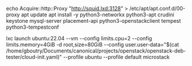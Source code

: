 
echo Acquire::http::Proxy "http://squid.lxd:3128" > /etc/apt/apt.conf.d/00-proxy
apt update
apt install -y python3-networkx python3-apt crudini keystone mysql-server placement-api python3-openstackclient tempest python3-tempestconf

lxc launch ubuntu:22.04 --vm --config limits.cpu=2 --config limits.memory=4GiB -d root,size=80GiB --config user.user-data="$(cat /home/gboutry/Documents/canonical/projects/openstack/openstack-deb-tester/cloud-init.yaml)" --profile ubuntu --profile default microstack
